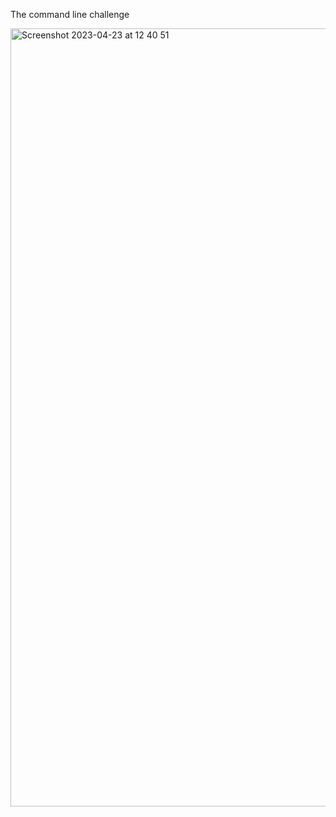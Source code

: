 The command line challenge

<img width="1245" alt="Screenshot 2023-04-23 at 12 40 51" src="https://user-images.githubusercontent.com/114493088/233832248-8c484a40-3a2f-431a-8423-fb6377322dea.png">

